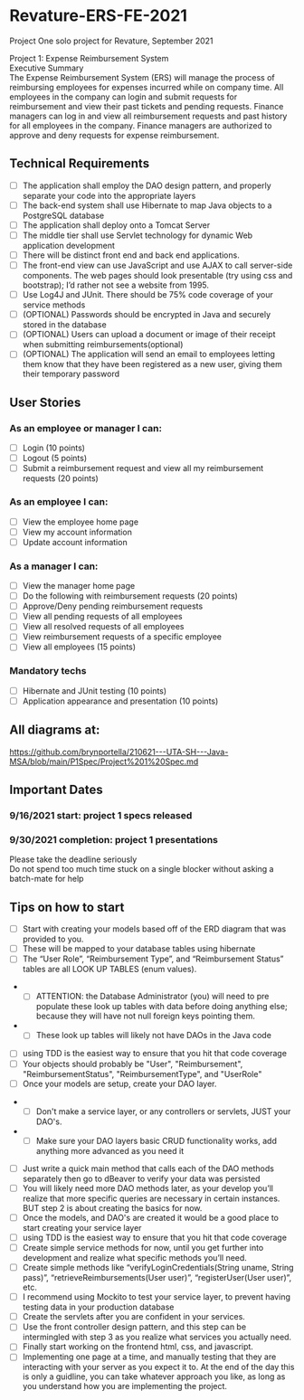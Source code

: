 # Revature-ERS-FE-2021
Project One solo project for Revature, September 2021

Project 1: Expense Reimbursement System  
Executive Summary  
The Expense Reimbursement System (ERS) will manage the process of reimbursing employees for expenses incurred while on company time. All employees in the company can login and submit requests for reimbursement and view their past tickets and pending requests. Finance managers can log in and view all reimbursement requests and past history for all employees in the company. Finance managers are authorized to approve and deny requests for expense reimbursement.  
## Technical Requirements  
- [ ] The application shall employ the DAO design pattern, and properly separate your code into the appropriate layers  
- [ ] The back-end system shall use Hibernate to map Java objects to a PostgreSQL database  
- [ ] The application shall deploy onto a Tomcat Server  
- [ ] The middle tier shall use Servlet technology for dynamic Web application development  
- [ ] There will be distinct front end and back end applications.  
- [ ] The front-end view can use JavaScript and use AJAX to call server-side components. The web pages should look presentable (try using css and bootstrap); I’d rather not see a website from 1995.  
- [ ] Use Log4J and JUnit. There should be 75% code coverage of your service methods  
- [ ] (OPTIONAL) Passwords should be encrypted in Java and securely stored in the database  
- [ ] (OPTIONAL) Users can upload a document or image of their receipt when submitting reimbursements(optional)  
- [ ] (OPTIONAL) The application will send an email to employees letting them know that they have been registered as a new user, giving them their temporary password  
 
## User Stories
### As an employee or manager I can:
- [ ] Login (10 points)
- [ ] Logout (5 points)
- [ ] Submit a reimbursement request and view all my reimbursement requests (20 points)
### As an employee I can:
- [ ] View the employee home page
- [ ] View my account information
- [ ] Update account information
### As a manager I can:
- [ ] View the manager home page
- [ ] Do the following with reimbursement requests (20 points)
- [ ] Approve/Deny pending reimbursement requests
- [ ] View all pending requests of all employees
- [ ] View all resolved requests of all employees
- [ ] View reimbursement requests of a specific employee
- [ ] View all employees (15 points)
### Mandatory techs
- [ ] Hibernate and JUnit testing (10 points)
- [ ] Application appearance and presentation (10 points)

## All diagrams at:
https://github.com/brynportella/210621---UTA-SH---Java-MSA/blob/main/P1Spec/Project%201%20Spec.md

## Important Dates  
### 9/16/2021 start: project 1 specs released  
### 9/30/2021 completion: project 1 presentations  
Please take the deadline seriously  
Do not spend too much time stuck on a single blocker without asking a batch-mate for help  

## Tips on how to start
- [ ] Start with creating your models based off of the ERD diagram that was provided to you. 
- [ ] These will be mapped to your database tables using hibernate
- [ ] The “User Role”, “Reimbursement Type”, and “Reimbursement Status” tables are all LOOK UP TABLES (enum values). 
- - [ ] ATTENTION: the Database Administrator (you) will need to pre populate these look up tables with data before doing anything else; because they will have not null foreign keys pointing them.
- - [ ] These look up tables will likely not have DAOs in the Java code
- [ ] using TDD is the easiest way to ensure that you hit that code coverage
- [ ] Your objects should probably be "User", "Reimbursement", "ReimbursementStatus", "ReimbursementType", and "UserRole"
- [ ] Once your models are setup, create your DAO layer. 
- - [ ] Don't make a service layer, or any controllers or servlets, JUST your DAO's. 
-  - [ ] Make sure your DAO layers basic CRUD functionality works, add anything more advanced as you need it
- [ ] Just write a quick main method that calls each of the DAO methods separately then go to dBeaver to verify your data was persisted
- [ ] You will likely need more DAO methods later, as your develop you’ll realize that more specific queries are necessary in certain instances. BUT step 2 is about creating the basics for now.
- [ ] Once the models, and DAO's are created it would be a good place to start creating your service layer 
- [ ] using TDD is the easiest way to ensure that you hit that code coverage
- [ ] Create simple service methods for now, until you get further into development and realize what specific methods you’ll need. 
- [ ] Create simple methods like “verifyLoginCredentials(String uname, String pass)”, “retrieveReimbursements(User user)”, “registerUser(User user)”, etc.
- [ ] I recommend using Mockito to test your service layer, to prevent having testing data in your production database
- [ ] Create the servlets after you are confident in your services. 
- [ ] Use the front controller design pattern, and this step can be intermingled with step 3 as you realize what services you actually need.
- [ ] Finally start working on the frontend html, css, and javascript. 
- [ ] Implementing one page at a time, and manually testing that they are interacting with your server as you expect it to.
At the end of the day this is only a guidline, you can take whatever approach you like, as long as you understand how you are implementing the project.
